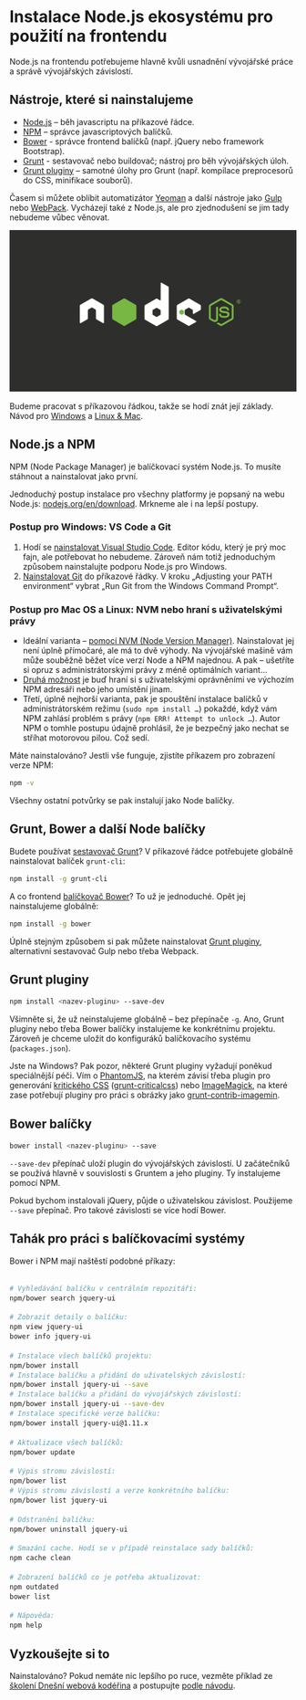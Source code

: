 # Instalace Node.js ekosystému pro použití na frontendu

Node.js na frontendu potřebujeme hlavně kvůli usnadnění vývojářské práce a správě vývojářských závislostí.

## Nástroje, které si nainstalujeme

- [Node.js](https://nodejs.org/) – běh javascriptu na příkazové řádce.
- [NPM](https://www.npmjs.com/) – správce javascriptových balíčků.
- [Bower](bower.md) - správce frontend balíčků (např. jQuery nebo framework Bootstrap).
- [Grunt](grunt.md) - sestavovač nebo buildovač; nástroj pro běh vývojářských úloh.
- [Grunt pluginy](grunt-pluginy.md) – samotné úlohy pro Grunt (např. kompilace preprocesorů do CSS, minifikace souborů).

Časem si můžete oblíbit automatizátor [Yeoman](http://yeoman.io/) a další nástroje jako [Gulp](http://gulpjs.com/) nebo [WebPack](https://webpack.github.io/). Vycházejí také z Node.js, ale pro zjednodušení se jim tady nebudeme vůbec věnovat.

![Node.js](dist/images/original/node-js.svg)

Budeme pracovat s příkazovou řádkou, takže se hodí znát její základy. Návod pro [Windows](http://dosprompt.info/basics.asp) a [Linux &amp; Mac](http://mac.appstorm.net/how-to/utilities-how-to/how-to-use-terminal-the-basics/).

## Node.js a NPM

NPM (Node Package Manager) je balíčkovací systém Node.js. To musíte stáhnout a nainstalovat jako první. 

Jednoduchý postup instalace pro všechny platformy je popsaný na webu Node.js: [nodejs.org/en/download](https://nodejs.org/en/download/). Mrkneme ale i na lepší postupy.

### Postup pro Windows: VS Code a Git

1. Hodí se [nainstalovat Visual Studio Code](https://www.visualstudio.com/products/code-vs). Editor kódu, který je prý moc fajn, ale potřebovat ho nebudeme. Zároveň nám totiž jednoduchým způsobem nainstalujte podporu Node.js pro Windows.
2. [Nainstalovat Git](http://git-scm.com/downloads) do příkazové řádky. V kroku „Adjusting your PATH environment“ vybrat „Run Git from the Windows Command Prompt“.

### Postup pro Mac OS a Linux: NVM nebo hraní s uživatelskými právy 

- Ideální varianta – [pomocí NVM (Node Version Manager)](https://github.com/creationix/nvm). Nainstalovat jej není úplně přímočaré, ale má to dvě výhody. Na vývojářské mašině vám může souběžně běžet více verzí Node a NPM najednou. A pak – ušetříte si opruz s administrátorskými právy z méně optimálních variant…
- [Druhá možnost](https://docs.npmjs.com/getting-started/fixing-npm-permissions) je buď hraní si s uživatelskými oprávněními ve výchozím NPM adresáři nebo jeho umístění jinam.
- Třetí, úplně nejhorší varianta, pak je spouštění instalace balíčků v administrátorském režimu (`sudo npm install …`) pokaždé, když vám NPM zahlásí problém s právy (`npm ERR! Attempt to unlock …`). Autor NPM o tomhle postupu údajně prohlásil, že je bezpečný jako nechat se stříhat motorovou pilou. Což sedí.

Máte nainstalováno? Jestli vše funguje, zjistíte příkazem pro zobrazení verze NPM:

```bash
npm -v
```

Všechny ostatní potvůrky se pak instalují jako Node balíčky.

## Grunt, Bower a další Node balíčky

Budete používat [sestavovač Grunt](grunt.md)? V příkazové řádce potřebujete globálně nainstalovat balíček `grunt-cli`:

```bash
npm install -g grunt-cli
```

A co frontend [balíčkovač Bower](bower.md)? To už je jednoduché. Opět jej nainstalujeme globálně:

```bash
npm install -g bower
```

Úplně stejným způsobem si pak můžete nainstalovat [Grunt pluginy](grunt-pluginy.md), alternativní sestavovač Gulp nebo třeba Webpack.

## Grunt pluginy

```bash
npm install <nazev-pluginu> --save-dev
```

Všimněte si, že už neinstalujeme globálně – bez přepínače `-g`. Ano, Grunt pluginy nebo třeba Bower balíčky instalujeme ke konkrétnímu projektu. Zároveň je chceme uložit do konfiguráků balíčkovacího systému (`packages.json`).

Jste na Windows? Pak pozor, některé Grunt pluginy vyžadují poněkud speciálnější péči. Vím o [PhantomJS](http://attester.ariatemplates.com/usage/phantom.html), na kterém závisí třeba plugin pro generování [kritického CSS](http://www.vzhurudolu.cz/blog/35-critical-css) ([grunt-criticalcss](https://github.com/filamentgroup/grunt-criticalcss)) nebo [ImageMagick](http://www.imagemagick.org/script/binary-releases.php), na které zase potřebují pluginy pro práci s obrázky jako [grunt-contrib-imagemin](https://github.com/gruntjs/grunt-contrib-imagemin).


## Bower balíčky

```bash
bower install <nazev-pluginu> --save
```

`--save-dev` přepínač uloží plugin do vývojářských závislostí. U začátečníků se používá hlavně v souvislosti s Gruntem a jeho pluginy. Ty instalujeme pomocí NPM.

Pokud bychom instalovali jQuery, půjde o uživatelskou závislost. Použijeme `--save` přepínač. Pro takové závislosti se více hodí Bower.

## Tahák pro práci s balíčkovacími systémy

Bower i NPM mají naštěstí podobné příkazy:

```bash

# Vyhledávání balíčku v centrálním repozitáři:
npm/bower search jquery-ui

# Zobrazit detaily o balíčku:
npm view jquery-ui
bower info jquery-ui

# Instalace všech balíčků projektu:
npm/bower install
# Instalace balíčku a přidání do uživatelských závislostí:
npm/bower install jquery-ui --save
# Instalace balíčku a přidání do vývojářských závislostí:
npm/bower install jquery-ui --save-dev
# Instalace specifické verze balíčku:
npm/bower install jquery-ui@1.11.x

# Aktualizace všech balíčků:
npm/bower update

# Výpis stromu závislostí:
npm/bower list
# Výpis stromu závislostí a verze konkrétního balíčku:
npm/bower list jquery-ui

# Odstranění balíčku:
npm/bower uninstall jquery-ui

# Smazání cache. Hodí se v případě reinstalace sady balíčků:
npm cache clean

# Zobrazení balíčků co je potřeba aktualizovat:
npm outdated
bower list

# Nápověda:
npm help

```


## Vyzkoušejte si to

Nainstalováno? Pokud nemáte nic lepšího po ruce, vezměte příklad ze [školení Dnešní webová kodéřina](http://www.vzhurudolu.cz/kurzy/webova-koderina) a postupujte [podle návodu](https://github.com/machal/polaroid-example#instalace-projektu).

